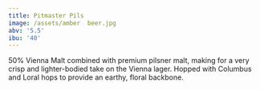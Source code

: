 ```yaml
---
title: Pitmaster Pils
image: /assets/amber  beer.jpg
abv: '5.5'
ibu: '40'
---
```

50% Vienna Malt combined with premium pilsner malt, making for a very crisp and lighter-bodied take on the Vienna lager. Hopped with Columbus and Loral hops to provide an earthy, floral backbone.
